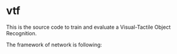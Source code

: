 # vtf
This is the source code to train and evaluate a Visual-Tactile Object Recognition.


The framework of network is following:
